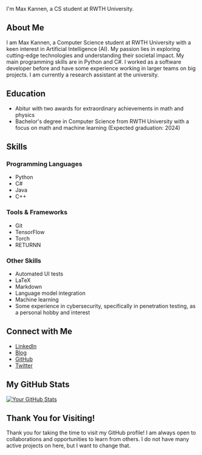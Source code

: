 I'm Max Kannen, a CS student at RWTH University.

## About Me

I am Max Kannen, a Computer Science student at RWTH University with a keen interest in Artificial Intelligence (AI). My passion lies in exploring cutting-edge technologies and understanding their societal impact. My main programming skills are in Python and C#. I worked as a software developer before and have some experience working in larger teams on big projects. I am currently a research assistant at the university.

## Education

- Abitur with two awards for extraordinary achievements in math and physics
- Bachelor's degree in Computer Science from RWTH University with a focus on math and machine learning (Expected graduation: 2024)

## Skills

### Programming Languages
- Python
- C#
- Java
- C++

### Tools & Frameworks
- Git
- TensorFlow
- Torch
- RETURNN

### Other Skills
- Automated UI tests
- LaTeX
- Markdown
- Language model integration
- Machine learning
- Some experience in cybersecurity, specifically in penetration testing, as a personal hobby and interest
  

## Connect with Me

- [LinkedIn](https://www.linkedin.com/in/mkannen/)
- [Blog](https://mkannen.tech/)
- [GitHub](https://github.com/Max-Ryujin)
- [Twitter](https://twitter.com/MaxKannen)

## My GitHub Stats

[![Your GitHub Stats](https://github-readme-stats.vercel.app/api?username=Max-Ryujin&show_icons=true&count_private=true&theme=dark)](https://github.com/Max-Ryujin)

## Thank You for Visiting!

Thank you for taking the time to visit my GitHub profile! I am always open to collaborations and opportunities to learn from others. I do not have many active projects on here, but I want to change that.
